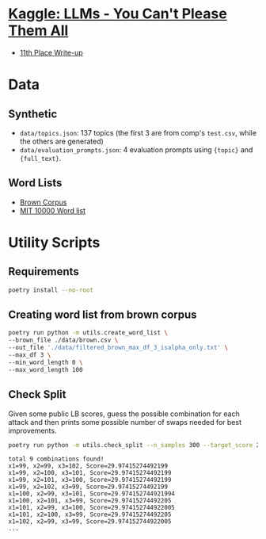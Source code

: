 # [Kaggle: LLMs - You Can't Please Them All](https://www.kaggle.com/competitions/llms-you-cant-please-them-all)

- [11th Place Write-up](https://www.kaggle.com/competitions/llms-you-cant-please-them-all/discussion/566386)

# Data
## Synthetic 
- `data/topics.json`: 137 topics (the first 3 are from comp's `test.csv`, while the others are generated)
- `data/evaluation_prompts.json`: 4 evaluation prompts using `{topic}` and `{full_text}`.

## Word Lists
- [Brown Corpus](https://www.kaggle.com/datasets/nltkdata/brown-corpus)
- [MIT 10000 Word list](https://www.mit.edu/~ecprice/wordlist.10000)

# Utility Scripts

## Requirements

```bash
poetry install --no-root
```

## Creating word list from brown corpus

```bash
poetry run python -m utils.create_word_list \
--brown_file ./data/brown.csv \
--out_file './data/filtered_brown_max_df_3_isalpha_only.txt' \
--max_df 3 \
--min_word_length 0 \
--max_word_length 100
```

## Check Split
Given some public LB scores, guess the possible combination for each attack and then prints some possible number of swaps needed for best improvements.

```bash
poetry run python -m utils.check_split --n_samples 300 --target_score 29.97415
```

```plaintext
total 9 combinations found!
x1=99, x2=99, x3=102, Score=29.97415274492199
x1=99, x2=100, x3=101, Score=29.97415274492199
x1=99, x2=101, x3=100, Score=29.97415274492199
x1=99, x2=102, x3=99, Score=29.97415274492199
x1=100, x2=99, x3=101, Score=29.974152744921994
x1=100, x2=101, x3=99, Score=29.97415274492205
x1=101, x2=99, x3=100, Score=29.974152744922005
x1=101, x2=100, x3=99, Score=29.97415274492205
x1=102, x2=99, x3=99, Score=29.974152744922005
...
```


